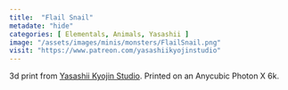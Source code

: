 ```yaml
---
title:  "Flail Snail"
metadate: "hide"
categories: [ Elementals, Animals, Yasashii ]
image: "/assets/images/minis/monsters/FlailSnail.png"
visit: "https://www.patreon.com/yasashiikyojinstudio"
---
```

3d print from [Yasashii Kyojin Studio](https://www.patreon.com/yasashiikyojinstudio). 
Printed on an Anycubic Photon X 6k.